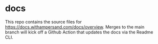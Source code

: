 # docs

This repo contains the source files for https://docs.withampersand.com/docs/overview. Merges to the main branch will kick off a Github Action that updates the docs via the Readme CLI.
